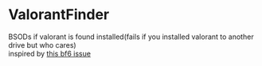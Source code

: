 ﻿# ValorantFinder  
BSODs if valorant is found installed(fails if you installed valorant to another drive but who cares)  
inspired by [this bf6 issue](https://reddit.com/r/Battlefield/comments/1mlwcbl/battlefield_6_just_told_me_to_uninstall_valorant/)